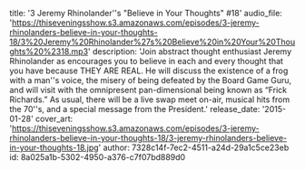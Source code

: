 title: '3 Jeremy Rhinolander''s "Believe in Your Thoughts" #18'
audio_file: 'https://thiseveningsshow.s3.amazonaws.com/episodes/3-jeremy-rhinolanders-believe-in-your-thoughts-18/3%20Jeremy%20Rhinolander%27s%20Believe%20in%20Your%20Thoughts%20%2318.mp3'
description: 'Join abstract thought enthusiast Jeremy Rhinolander as encourages you to believe in each and every thought that you have because THEY ARE REAL. He will discuss the existence of a frog with a man''s voice, the misery of being defeated by the Board Game Guru, and will visit with the omnipresent pan-dimensional being known as “Frick Richards.” As usual, there will be a live swap meet on-air, musical hits from the 70''s, and a special message from the President.'
release_date: '2015-01-28'
cover_art: 'https://thiseveningsshow.s3.amazonaws.com/episodes/3-jeremy-rhinolanders-believe-in-your-thoughts-18/3-jeremy-rhinolanders-believe-in-your-thoughts-18.jpg'
author: 7328c14f-7ec2-4511-a24d-29a1c5ce23eb
id: 8a025a1b-5302-4950-a376-c7f07bd889d0
